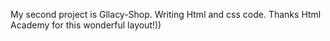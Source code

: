 My second project is Gllacy-Shop. Writing Html and css code. Thanks Html Academy for this wonderful layout!))
